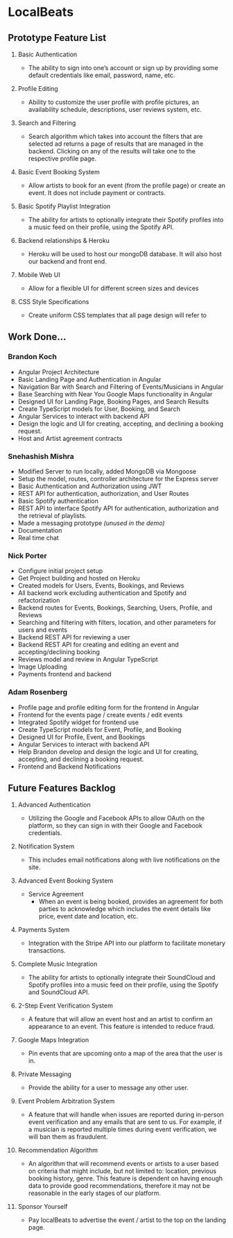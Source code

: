 
# LocalBeats

## Prototype Feature List 
1. Basic Authentication
   - The ability to sign into one’s account or sign up by providing some default credentials like email, password, name, etc.

2. Profile Editing
   - Ability to customize the user profile with profile pictures, an availability schedule, descriptions, user reviews system, etc.

3. Search and Filtering
   - Search algorithm which takes into account the filters that are selected ad returns a page of results that are managed in the backend. Clicking on any of the results will take one to the respective profile page.

4.  Basic Event Booking System
    - Allow artists to book for an event (from the profile page) or create an event. It does not include payment or contracts.

5.  Basic Spotify Playlist Integration
    - The ability for artists to optionally integrate their Spotify profiles into a music feed on their profile, using the Spotify API.

6.  Backend relationships & Heroku
    - Heroku will be used to host our mongoDB database. It will also host our backend and front end. 

7.  Mobile Web UI
    - Allow for a flexible UI for different screen sizes and devices

8. CSS Style Specifications
   - Create uniform CSS templates that all page design will refer to

## Work Done...

### Brandon Koch
- Angular Project Architecture
- Basic Landing Page and Authentication in Angular
- Navigation Bar with Search and Filtering of Events/Musicians in Angular
- Base Searching with Near You Google Maps functionality in Angular
- Designed UI for Landing Page, Booking Pages, and Search Results
- Create TypeScript models for User, Booking, and Search
- Angular Services to interact with backend API
- Design the logic and UI for creating, accepting, and declining a booking request.
- Host and Artist agreement contracts

### Snehashish Mishra
- Modified Server to run locally, added MongoDB via Mongoose
- Setup the model, routes, controller architecture for the Express server
- Basic Authentication and Authorization using JWT
- REST API for authentication, authorization, and User Routes
- Basic Spotify authentication
- REST API to interface Spotify API for authentication, authorization and the retrieval of playlists.
- Made a messaging prototype _(unused in the demo)_
- Documentation
- Real time chat

### Nick Porter
- Configure initial project setup
- Get Project building and hosted on Heroku
- Created models for Users, Events, Bookings, and Reviews
- All backend work excluding authentication and Spotify and refactorization
- Backend routes for Events, Bookings, Searching, Users, Profile, and Reviews
- Searching and filtering with filters, location, and other parameters for users and events
- Backend REST API for reviewing a user
- Backend REST API for creating and editing an event and accepting/declining booking
- Reviews model and review in Angular TypeScript
- Image Uploading
- Payments frontend and backend

### Adam Rosenberg
- Profile page and profile editing form for the frontend in Angular
- Frontend for the events page / create events / edit events
- Integrated Spotify widget for frontend use
- Create TypeScript models for Event, Profile, and Booking
- Designed UI for Profile, Event, and Bookings
- Angular Services to interact with backend API
- Help Brandon develop and design the logic and UI for creating, accepting, and declining a booking request.
- Frontend and Backend Notifications

## Future Features Backlog
1. Advanced Authentication
   - Utilizing the Google and Facebook APIs to allow OAuth on the platform, so they can sign in with their Google and Facebook credentials.

2. Notification System
   - This includes email notifications along with live notifications on the site.

3. Advanced Event Booking System
   - Service Agreement
      - When an event is being booked, provides an agreement for both parties to acknowledge which includes the event details like price, event date and location, etc.

4. Payments System
   - Integration with the Stripe API into our platform to facilitate monetary transactions.

5. Complete Music Integration
   - The ability for artists to optionally integrate their SoundCloud and Spotify profiles into a music feed on their profile, using the Spotify and SoundCloud API.

6. 2-Step Event Verification System
   - A feature that will allow an event host and an artist to confirm an appearance to an event. This feature is intended to reduce fraud.

7. Google Maps Integration
   - Pin events that are upcoming onto a map of the area that the user is in. 

8. Private Messaging
   - Provide the ability for a user to message any other user.

9. Event Problem Arbitration System
   - A feature that will handle when issues are reported during in-person event verification and any emails that are sent to us.  For example, if a musician is reported multiple times during event verification, we will ban them as fraudulent.

10. Recommendation Algorithm
    - An algorithm that will recommend events or artists to a user based on criteria that might include, but not limited to: location, previous booking history, genre. This feature is dependent on having enough data to provide good recommendations, therefore it may not be reasonable in the early stages of our platform.

11. Sponsor Yourself
    - Pay localBeats to advertise the event / artist to the top on the landing page.